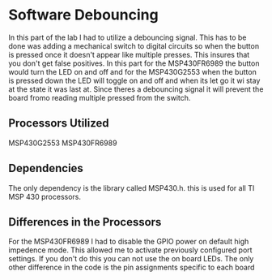 # Software Debouncing
In this part of the lab I had to utilize a debouncing signal. This has to be done was adding a mechanical switch to digital circuits so when the button is pressed once it doesn't appear like multiple presses. This insures that you don't get false positives. In this part for the MSP430FR6989 the button would turn the LED on and off and for the MSP430G2553 when the button is pressed down the LED will toggle on and off and when its let go it wi stay at the state it was last at. Since theres a debouncing signal it will prevent the board fromo reading multiple pressed from the switch.

## Processors Utilized
MSP430G2553
MSP430FR6989

## Dependencies
The only dependency is the library called MSP430.h. this is used for all TI MSP 430 processors.

## Differences in the Processors
For the MSP430FR6989 I had to disable the GPIO power on default high impedence mode. This allowed me to activate previously configured port settings. If you don't do this you can not use the on board LEDs. The only other difference in the code is the pin assignments specific to each board
